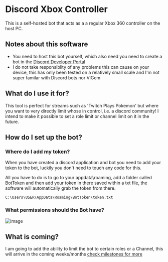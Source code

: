 # Discord Xbox Controller
This is a self-hosted bot that acts as a a regular Xbox 360 controller on the host PC.

## Notes about this software
* You need to host this bot yourself, which also need you need to create a bot in the [Discord Developer Portal](https://discord.com/developers/applications)
* I do not take responsiblity of any problems this can cause on your device, this has only been tested on a relatively small scale and I'm not super familar with Discord bots nor ViGem

## What do I use it for?
This tool is perfect for streams such as 'Twitch Plays Pokemon' but where you want to very directly limit whose in control, i.e. a discord community! I intend to make it possible to set a role limit or channel limit on it in the future.

## How do I set up the bot?
### Where do I add my token?
When you have created a discord application and bot you need to add your token to the bot, luckily you don't need to touch any code for this.

All you have to do is to go to your appdata\roaming, add a folder called BotToken and then add your token in there saved within a txt file, the software will automatically grab the token from there.

`C:\Users\USER\AppData\Roaming\BotToken\token.txt`

### What permissions should the Bot have?
![image](https://user-images.githubusercontent.com/20424962/147699936-e0315e01-de61-4c24-886e-70be17fada91.png)


## What is coming?
I am going to add the ability to limit the bot to certain roles or a Channel, this will arrive in the coming weeks/months
[check milestones for more ](https://github.com/Wizard-Jo/DiscordXboxController/milestones)
